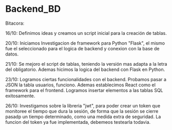 # Backend_BD

Bitacora: 

16/10: Definimos ideas y creamos un script inicial para la creación de tablas. 

20/10: Iniciamos Investigacion de framework para Python "Flask", el mismo fue el seleccionado para el logica de backend y conexion con la base de datos.

21/10: Se mejoro el script de tablas, teniendo la versión mas adapta a la letra del obligatorio. Ademas hicimos la logica del backend con Flask en Python. 

23/10: Logramos ciertas funcionalidades con el backend. Probamos pasar a JSON la tabla usuarios, funciono. Ademas establecimos React como el framework para el frontend. Logramos insertar elementos a las tablas SQL exitosamente.

26/10: Investigamos sobre la libreria "jwt", para poder crear un token que monitoree el tiempo que dura la sesión, de forma que la sesión se cierre pasadp un tiempo determinado, como una medida extra de seguridad.
La funcion del token ya fue implementada, debemeos testearla todavia.
